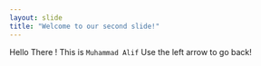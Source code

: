 ```yaml
---
layout: slide
title: "Welcome to our second slide!"
---
```

Hello There !
This is `Muhammad Alif`
Use the left arrow to go back!